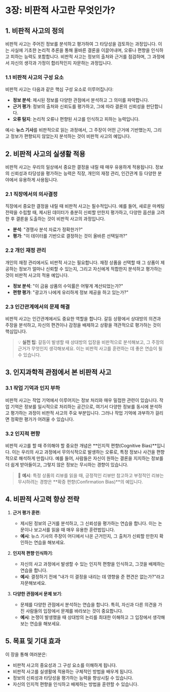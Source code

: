 

# 3장: 비판적 사고란 무엇인가?

## 1. 비판적 사고의 정의

비판적 사고는 주어진 정보를 분석하고 평가하여 그 타당성을 검토하는 과정입니다. 이는 사실에 기초한 논리적 추론을 통해 올바른 결론을 이끌어내며, 오류나 편향을 인식하고 피하는 능력도 포함합니다. 비판적 사고는 정보의 출처와 근거를 점검하며, 그 과정에서 자신의 생각과 가정이 합리적인지 자문하는 과정입니다.

### 1.1 비판적 사고의 구성 요소

비판적 사고는 다음과 같은 핵심 구성 요소로 이루어집니다:

* **정보 분석**: 제시된 정보를 다양한 관점에서 분석하고 그 의미를 파악합니다.
* **근거 평가**: 정보의 출처와 신뢰도를 평가하고, 그에 따라 결론의 신뢰성을 판단합니다.
* **오류 탐지**: 논리적 오류나 편향된 사고를 인식하고 피하는 능력입니다.

예시: **뉴스 기사**를 비판적으로 읽는 과정에서, 그 주장이 어떤 근거에 기반했는지, 그리고 정보가 편향되지 않았는지 분석하는 것이 비판적 사고의 예입니다.

## 2. 비판적 사고의 실생활 적용

비판적 사고는 우리의 일상에서 중요한 결정을 내릴 때 매우 유용하게 적용됩니다. 정보의 신뢰성과 타당성을 평가하는 능력은 직장, 개인의 재정 관리, 인간관계 등 다양한 분야에서 유용하게 사용됩니다.

### 2.1 직장에서의 의사결정

직장에서 중요한 결정을 내릴 때 비판적 사고는 필수적입니다. 예를 들어, 새로운 마케팅 전략을 수립할 때, 제시된 데이터가 충분히 신뢰할 만한지 평가하고, 다양한 옵션을 고려한 후 결론을 도출하는 것이 비판적 사고의 과정입니다.

* **분석**: "경쟁사 분석 자료가 정확한가?"
* **평가**: "이 데이터를 기반으로 결정하는 것이 올바른 선택일까?"

### 2.2 개인 재정 관리

개인의 재정 관리에서도 비판적 사고는 필요합니다. 재정 상품을 선택할 때 그 상품이 제공하는 정보가 얼마나 신뢰할 수 있는지, 그리고 자신에게 적합한지 분석하고 평가하는 것이 비판적 사고의 적용 예입니다.

* **정보 분석**: "이 금융 상품의 수익률은 어떻게 계산되었는가?"
* **편향 평가**: "광고가 나에게 유리하게 정보 제공을 하고 있는가?"

### 2.3 인간관계에서의 문제 해결

비판적 사고는 인간관계에서도 중요한 역할을 합니다. 갈등 상황에서 상대방의 의견과 주장을 분석하고, 자신의 편견이나 감정을 배제하고 상황을 객관적으로 평가하는 것이 핵심입니다.

> 💡 **실천 팁**: 갈등이 발생할 때 상대방의 입장을 비판적으로 분석해보고, 그 주장의 근거가 무엇인지 생각해보세요. 이는 비판적 사고를 훈련하는 데 좋은 연습이 될 수 있습니다.

## 3. 인지과학적 관점에서 본 비판적 사고

### 3.1 작업 기억과 인지 부하

비판적 사고는 작업 기억에서 이루어지는 정보 처리와 매우 밀접한 관련이 있습니다. 작업 기억은 정보를 일시적으로 처리하는 공간으로, 여기서 다양한 정보를 동시에 분석하고 평가하는 과정이 비판적 사고의 주요 부분입니다. 그러나 작업 기억에 과부하가 걸리면 정확한 평가가 어려울 수 있습니다.

### 3.2 인지적 편향

비판적 사고를 할 때 주의해야 할 중요한 개념은 **인지적 편향(Cognitive Bias)**입니다. 이는 우리의 사고 과정에서 무의식적으로 발생하는 오류로, 특정 정보나 사건을 편향적으로 해석하게 만듭니다. 예를 들어, 사람들은 자신이 원하는 결론을 지지하는 정보를 더 쉽게 받아들이고, 그렇지 않은 정보는 무시하는 경향이 있습니다.

> 📌 **예시**: 특정 상품의 리뷰를 읽을 때, 긍정적인 리뷰만 참고하고 부정적인 리뷰는 무시하려는 경향은 **확증 편향(Confirmation Bias)**의 예입니다.

## 4. 비판적 사고력 향상 전략

1. **근거 평가 훈련**:
   * 제시된 정보의 근거를 분석하고, 그 신뢰성을 평가하는 연습을 합니다. 이는 논문이나 보고서를 읽을 때 매우 유용한 훈련법입니다.
   * **예시**: 뉴스 기사의 주장이 어디에서 나온 근거인지, 그 출처가 신뢰할 만한지 확인하는 연습을 해보세요​.

2. **인지적 편향 인식하기**:
   * 자신의 사고 과정에서 발생할 수 있는 인지적 편향을 인식하고, 그것을 배제하는 연습을 합니다.
   * **예시**: 결정하기 전에 "내가 이 결정을 내리는 데 영향을 준 편견은 없는가?"라고 자문해보세요.

3. **다양한 관점에서 문제 보기**:
   * 문제를 다양한 관점에서 분석하는 연습을 합니다. 특히, 자신과 다른 의견을 가진 사람들의 입장에서 문제를 바라보는 것이 중요합니다.
   * **예시**: 논쟁이 발생했을 때 상대방의 논리를 최대한 이해하고 그 입장에서 생각해보는 연습을 해보세요.

## 5. 목표 및 기대 효과

이 장을 통해 여러분은:
* 비판적 사고의 중요성과 그 구성 요소를 이해하게 됩니다.
* 비판적 사고를 실생활에 적용하는 구체적인 방법을 배우게 됩니다.
* 정보의 신뢰성과 타당성을 평가하는 능력을 향상시킬 수 있습니다.
* 자신의 인지적 편향을 인식하고 배제하는 방법을 훈련할 수 있습니다.

